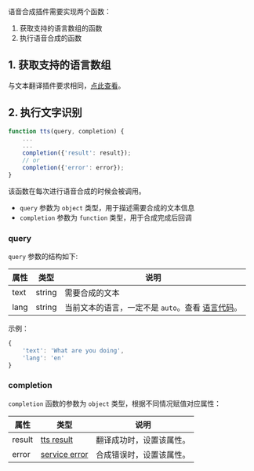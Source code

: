 语音合成插件需要实现两个函数：

1. 获取支持的语言数组的函数
2. 执行语音合成的函数

## 1. 获取支持的语言数组

与文本翻译插件要求相同，[点此查看](plugin/quickstart/translate.md)。

## 2. 执行文字识别

```javascript
function tts(query, completion) {
    ...
    ...
    completion({'result': result});
    // or
    completion({'error': error});    
}
```

该函数在每次进行语音合成的时候会被调用。

* `query` 参数为 `object` 类型，用于描述需要合成的文本信息
* `completion` 参数为 `function` 类型，用于合成完成后回调

### query

`query` 参数的结构如下:

| 属性 | 类型 | 说明 |
| --- | --- | --- |
| text | string | 需要合成的文本 |
| lang | string | 当前文本的语言，一定不是 `auto`。查看 [语言代码](plugin/addtion/language.md)。 |

示例：

```javascript
{
    'text': 'What are you doing',
    'lang': 'en'
}
```

### completion

`completion` 函数的参数为 `object` 类型，根据不同情况赋值对应属性：

| 属性 | 类型 | 说明 |
| --- | --- | --- |
| result | [tts result](plugin/object/ttsresult.md) | 翻译成功时，设置该属性。 |
| error | [service error](plugin/object/serviceerror.md) | 合成错误时，设置该属性。 |

